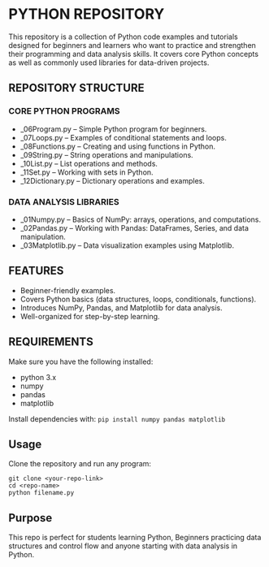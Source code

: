 # PYTHON REPOSITORY

This repository is a collection of Python code examples and tutorials designed for beginners and learners who want to practice and strengthen their programming and data analysis skills. It covers core Python concepts as well as commonly used libraries for data-driven projects.

## REPOSITORY STRUCTURE
### CORE PYTHON PROGRAMS
- _06Program.py – Simple Python program for beginners.
- _07Loops.py – Examples of conditional statements and loops.
- _08Functions.py – Creating and using functions in Python.
- _09String.py – String operations and manipulations.
- _10List.py – List operations and methods.
- _11Set.py – Working with sets in Python.
- _12Dictionary.py – Dictionary operations and examples.

### DATA ANALYSIS LIBRARIES
- _01Numpy.py – Basics of NumPy: arrays, operations, and computations.
- _02Pandas.py – Working with Pandas: DataFrames, Series, and data manipulation.
- _03Matplotlib.py – Data visualization examples using Matplotlib.
 
## FEATURES
- Beginner-friendly examples.
- Covers Python basics (data structures, loops, conditionals, functions).
- Introduces NumPy, Pandas, and Matplotlib for data analysis.
- Well-organized for step-by-step learning.

## REQUIREMENTS
Make sure you have the following installed:
- python 3.x
- numpy
- pandas
- matplotlib

Install dependencies with:
``` pip install numpy pandas matplotlib ```

## Usage
Clone the repository and run any program:
```
git clone <your-repo-link>
cd <repo-name>
python filename.py
```

## Purpose
This repo is perfect for students learning Python, Beginners practicing data structures and control flow and anyone starting with data analysis in Python.
